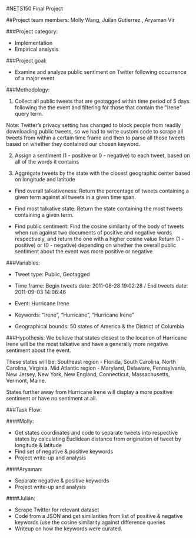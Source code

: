 #NETS150 Final Project

##Project team members: 
Molly Wang, Juilan Gutierrez , Aryaman Vir

###Project category:
- Implementation
- Empirical analysis

###Project goal:
- Examine and analyze public sentiment on Twitter following occurrence of a major event.


###Methodology: 
1. Collect all public tweets that are geotagged within time period of 5 days following the the event and filtering for those that contain the "Irene" query term.

Note: Twitter’s privacy setting has changed to block people from readily downloading public tweets, so we had to write custom code to scrape all tweets from within a certain time frame and then to parse all those tweets based on whether they contained our chosen keyword.

2. Assign a sentiment (1 - positive or 0 - negative) to each tweet, based on all of the words it contains

3. Aggregate tweets by the state with the closest geographic center based on longitude and latitude

- Find overall talkativeness:
Return the percentage of tweets containing a given term against all tweets in a given time span.

- Find most talkative state:
Return the state containing the most tweets containing a given term.

- Find public sentiment:
Find the cosine similarity of the body of tweets when run against two documents of positive and negative words respectively, and return the one with a higher cosine value
Return (1 - positive) or (0 - negative) depending on whether the overall public sentiment about the event was more positive or negative


###Variables:

- Tweet type: Public, Geotagged

- Time frame: Begin tweets date: 2011-08-28 19:02:28 / End tweets date: 2011-09-03 14:06:46

- Event: Hurricane Irene
- Keywords: “Irene”, “Hurricane”, “Hurricane Irene”

- Geographical bounds: 50 states of America & the District of Columbia

###Hypothesis:
We believe that states closest to the location of Hurricane Irene will be the most talkative and have a generally more negative sentiment about the event. 

These states will be:
Southeast region - Florida, South Carolina, North Carolina, Virginia.
Mid Atlantic region - Maryland, Delaware, Pennsylvania, New Jersey, New York, New England, Connecticut, Massachusetts, Vermont, Maine.

States further away from Hurricane Irene will display a more positive sentiment or have no sentiment at all.

###Task Flow:

####Molly:
- Get states coordinates and code to separate tweets into respective states by calculating Euclidean distance from origination of tweet by longitude & latitude
- Find set of negative & positive keywords
- Project write-up and analysis


####Aryaman:
- Separate negative & positive keywords
- Project write-up and analysis


####Julián:
- Scrape Twitter for relevant dataset
- Code from a JSON and get similarities from list of positive & negative keywords (use the cosine similarity against difference queries
- Writeup on how the keywords were curated.

